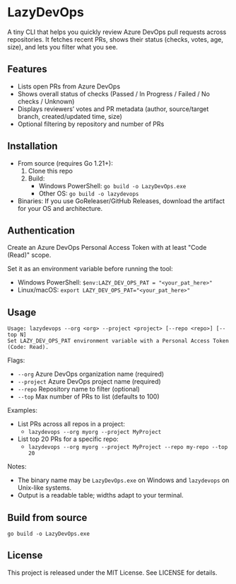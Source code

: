﻿# LazyDevOps

A tiny CLI that helps you quickly review Azure DevOps pull requests across repositories. It fetches recent PRs, shows their status (checks, votes, age, size), and lets you filter what you see.

## Features
- Lists open PRs from Azure DevOps
- Shows overall status of checks (Passed / In Progress / Failed / No checks / Unknown)
- Displays reviewers’ votes and PR metadata (author, source/target branch, created/updated time, size)
- Optional filtering by repository and number of PRs

## Installation
- From source (requires Go 1.21+):
  1. Clone this repo
  2. Build:
     - Windows PowerShell: `go build -o LazyDevOps.exe`
     - Other OS: `go build -o lazydevops`
- Binaries: If you use GoReleaser/GitHub Releases, download the artifact for your OS and architecture.

## Authentication
Create an Azure DevOps Personal Access Token with at least "Code (Read)" scope.

Set it as an environment variable before running the tool:
- Windows PowerShell: `$env:LAZY_DEV_OPS_PAT = "<your_pat_here>"`
- Linux/macOS: `export LAZY_DEV_OPS_PAT="<your_pat_here>"`

## Usage
```
Usage: lazydevops --org <org> --project <project> [--repo <repo>] [--top N]
Set LAZY_DEV_OPS_PAT environment variable with a Personal Access Token (Code: Read).
```

Flags:
- `--org`     Azure DevOps organization name (required)
- `--project` Azure DevOps project name (required)
- `--repo`    Repository name to filter (optional)
- `--top`     Max number of PRs to list (defaults to 100)

Examples:
- List PRs across all repos in a project:
  - `lazydevops --org myorg --project MyProject`
- List top 20 PRs for a specific repo:
  - `lazydevops --org myorg --project MyProject --repo my-repo --top 20`

Notes:
- The binary name may be `LazyDevOps.exe` on Windows and `lazydevops` on Unix-like systems.
- Output is a readable table; widths adapt to your terminal.

## Build from source
```
go build -o LazyDevOps.exe
```

## License
This project is released under the MIT License. See LICENSE for details.
